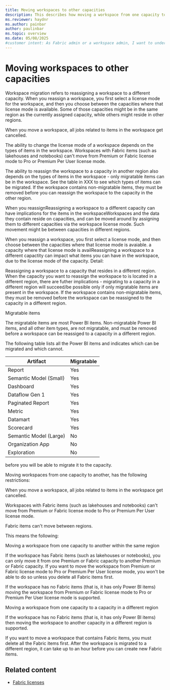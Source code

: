 ```yaml
---
title: Moving workspaces to other capacities
description: This describes how moving a workspace from one capacity to another impacts the items in the workspace.
ms.reviewer: haydnr
ms.author: painbar
author: paulinbar
ms.topic: overview
ms.date: 05/08/2025
#customer intent: As Fabric admin or a workspace admin, I want to understand the implications of moving a workspace from one capacity to another.
---
```

# Moving workspaces to other capacities

Workspace migration refers to reassigning a workspace to a different capacity. When you reassign a workspace, you first select a license mode for the workspace, and then you choose between the capacities where that license mode is available. Some of those capacities might be in the same region as the currently assigned capacity, while others might reside in other regions.

When you move a workspace, all jobs related to items in the workspace get cancelled.

The ability to change the license mode of a workspace depends on the types of items in the workspace.
Workspaces with Fabric items (such as lakehouses and notebooks) can't move from Premium or Fabric license mode to Pro or Premium Per User license mode.


The ability to reassign the workspace to a capacity in another region also depends on the types of items in the workspace - only migratable items can be in the workspace. See the table in XXX to see which types of items can be migrated. If the workspace contains non-migratable items, they must be removed before you can reassign the workspace to the capacity in the other region.



When you reassignReassigning a workspace to a different capacity can have implications for the items in the workspaceWorkspaces and the data they contain reside on capacities, and can be moved around by assigning them to different capacities via the workspace license mode. Such movement might be between capacities in different regions.

When you reassign a workspace, you first select a license mode, and then choose between the capacities where that license mode is avaiable. a capacity where that license mode is availReassigning a workspace to a different capactity can impact what items you can have in the workspace, due to the license mode of the capacity.
Detail:

Reassigning a workspace to a capacity that resides in a different region.
When the capacity you want to reassign the workspace to is located in a different region, there are futher implications - migrating to a capacity in a different region will succeed/be possible only if only migratable items are present in the workspace. If the workspace contains non-migratable items, they must be removed before the workspace can be reassigned to the capacity in a different region.

Migratable items

The migratable items are most Power BI items. Non-migratable Power BI items, and all other item types, are not migratable, and must be removed before a workspace can be reassiged to a capacity in a different region.

The following table lists all the Power BI items and indicates which can be migrated and which cannot.

| Artifact               | Migratable |
|------------------------|------------|
| Report                | Yes        |
| Semantic Model (Small)| Yes        |
| Dashboard             | Yes        |
| Dataflow Gen 1        | Yes        |
| Paginated Report      | Yes        |
| Metric                | Yes        |
| Datamart              | Yes        |
| Scorecard             | Yes        |
| Semantic Model (Large)| No         |
| Organization App      | No         |
| Exploration           | No         |








 before you will be able to migrate it to the capacity.

Moving workspaces from one capacity to another, has the following restrictions:

When you move a workspace, all jobs related to items in the workspace get cancelled.

Workspaces with Fabric items (such as lakehouses and notebooks) can't move from Premium or Fabric license mode to Pro or Premium Per User license mode.

Fabric items can't move between regions.

This means the following:

Moving a workspace from one capacity to another within the same region

If the workspace has Fabric items (such as lakehouses or notebooks), you can only move it from one Premium or Fabric capacity to another Premium or Fabric capacity. If you want to move the workspace from Premium or Fabric license mode to Pro or Premium Per User license mode, you won't be able to do so unless you delete all Fabric items first.

If the workspace has no Fabric items (that is, it has only Power BI items) moving the workspace from Premium or Fabric license mode to Pro or Premium Per User license mode is supported.

Moving a workspace from one capacity to a capacity in a different region

If the workspace has no Fabric items (that is, it has only Power BI items) then moving the workspace to another capacity in a different region is supported.

If you want to move a workspace that contains Fabric items, you must delete all the Fabric items first. After the workspace is migrated to a different region, it can take up to an hour before you can create new Fabric items.


## Related content

* [Fabric licenses](/power-bi/enterprise/service-admin-licensing-organization#fabric-licenses)